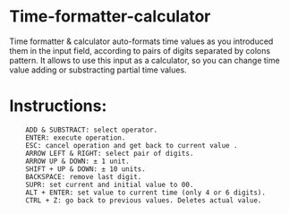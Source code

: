 # Time-formatter-calculator
Time formatter & calculator auto-formats time values as you introduced them in the input field, according to pairs of digits separated by colons pattern. It allows to use this input as a calculator, so you can change time value adding or substracting partial time values.

# Instructions:
        ADD & SUBSTRACT: select operator.
        ENTER: execute operation.
        ESC: cancel operation and get back to current value .
        ARROW LEFT & RIGHT: select pair of digits.
        ARROW UP & DOWN: ± 1 unit.
        SHIFT + UP & DOWN: ± 10 units.
        BACKSPACE: remove last digit.
        SUPR: set current and initial value to 00.
        ALT + ENTER: set value to current time (only 4 or 6 digits).
        CTRL + Z: go back to previous values. Deletes actual value.

